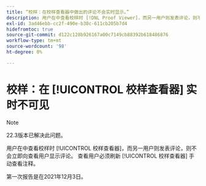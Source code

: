 ```yaml
---
title: “校样：在校样查看器中做出的评论不会实时显示。”
description: 用户在中查看校样时 [!DNL Proof Viewer]，而另一用户则发表评论，则不会立即向查看用户显示评论。
exl-id: 3ad46ebb-cc2f-490e-b30c-611cb205b7d4
hidefromtoc: true
source-git-commit: d122c128b926167a00c7149cb88392b618486876
workflow-type: tm+mt
source-wordcount: '98'
ht-degree: 0%

---
```


# 校样：在 [!UICONTROL 校样查看器] 实时不可见

>[!NOTE]
>
>22.3版本已解决此问题。

用户在中查看校样时 [!UICONTROL 校样查看器]，而另一用户则发表评论，则不会立即向查看用户显示评论。 查看用户必须刷新 [!UICONTROL 校样查看器] 手动查看注释。

第一次报告是在2021年12月3日。
